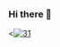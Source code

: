 ### Hi there 👋

<[![31](https://github-readme-stats.vercel.app/api?username=cemkagank)](https://github.com/anuraghazra/github-readme-stats)
